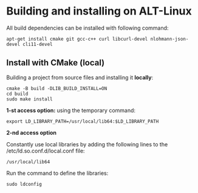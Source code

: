 # Building and installing on ALT-Linux 

All build dependencies can be installed with following command:

```
apt-get install cmake git gcc-c++ curl libcurl-devel nlohmann-json-devel cli11-devel
```

## Install with CMake (local)

Building a project from source files and installing it **locally**:

```
cmake -B build -DLIB_BUILD_INSTALL=ON
cd build
sudo make install
```

**1-st access option:** using the temporary command:
```
export LD_LIBRARY_PATH=/usr/local/lib64:$LD_LIBRARY_PATH
```

**2-nd access option**

Constantly use local libraries by adding the following lines to the /etc/ld.so.conf.d/local.conf file:
```
/usr/local/lib64
```

Run the command to define the libraries:
```
sudo ldconfig
```